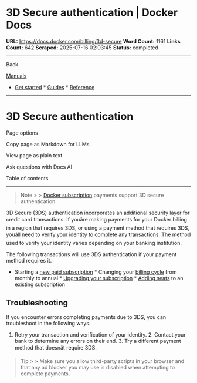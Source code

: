# 3D Secure authentication | Docker Docs

**URL:** https://docs.docker.com/billing/3d-secure
**Word Count:** 1161
**Links Count:** 642
**Scraped:** 2025-07-16 02:03:45
**Status:** completed

---

Back

[Manuals](https://docs.docker.com/manuals/)

  * [Get started](https://docs.docker.com/get-started/)   * [Guides](https://docs.docker.com/guides/)   * [Reference](https://docs.docker.com/reference/)

* * *

# 3D Secure authentication

Page options

Copy page as Markdown for LLMs

View page as plain text

Ask questions with Docs AI

Table of contents

* * *

> Note >  > [Docker subscription](https://docs.docker.com/subscription/setup/) payments support 3D secure authentication.

3D Secure \(3DS\) authentication incorporates an additional security layer for credit card transactions. If youâre making payments for your Docker billing in a region that requires 3DS, or using a payment method that requires 3DS, youâll need to verify your identity to complete any transactions. The method used to verify your identity varies depending on your banking institution.

The following transactions will use 3DS authentication if your payment method requires it.

  * Starting a [new paid subscription](https://docs.docker.com/subscription/setup/)   * Changing your [billing cycle](https://docs.docker.com/billing/cycle/) from monthly to annual   * [Upgrading your subscription](https://docs.docker.com/subscription/change/)   * [Adding seats](https://docs.docker.com/subscription/manage-seats/) to an existing subscription

## Troubleshooting

If you encounter errors completing payments due to 3DS, you can troubleshoot in the following ways.

  1. Retry your transaction and verification of your identity.   2. Contact your bank to determine any errors on their end.   3. Try a different payment method that doesnât require 3DS.

> Tip >  > Make sure you allow third-party scripts in your browser and that any ad blocker you may use is disabled when attempting to complete payments.